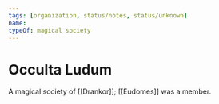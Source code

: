```yaml
---
tags: [organization, status/notes, status/unknown]
name:
typeOf: magical society
---
```


# Occulta Ludum

A magical society of [[Drankor]]; [[Eudomes]] was a member. 
